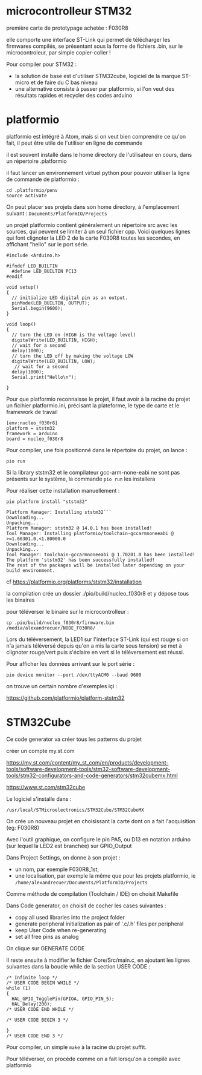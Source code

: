 # microcontrolleur STM32

première carte de prototypage achetée : F030R8

elle comporte une interface ST-Link qui permet de télécharger les firmwares compilés, se présentant sous la forme de fichiers .bin, sur le microcontroleur, par simple copier-coller !

Pour compiler pour STM32 : 
- la solution de base est d'utiliser STM32cube, logiciel de la marque ST-micro et de faire du C bas niveau
- une alternative consiste à passer par platformio, si l'on veut des résultats rapides et recycler des codes arduino 

# platformio

platformio est intégré à Atom, mais si on veut bien comprendre ce qu'on fait, il peut être utile de l'utiliser en ligne de commande

il est souvent installé dans le home directory de l'utilisateur en cours, dans un répertoire .platformio

il faut lancer un environnement virtuel python pour pouvoir utiliser la ligne de commande de platformio :
```
cd .platformio/penv
source activate
```
On peut placer ses projets dans son home directory, à l'emplacement suivant : `Documents/PlatformIO/Projects` 

un projet platformio contient généralement un répertoire src avec les sources, qui peuvent se limiter à un seul fichier cpp. Voici quelques lignes qui font clignoter la LED 2 de la carte F030R8 toutes les secondes, en affichant "hello" sur le port série. 
```
#include <Arduino.h>

#ifndef LED_BUILTIN
  #define LED_BUILTIN PC13
#endif

void setup()
{
  // initialize LED digital pin as an output.
  pinMode(LED_BUILTIN, OUTPUT);
  Serial.begin(9600);
}

void loop()
{
  // turn the LED on (HIGH is the voltage level)
  digitalWrite(LED_BUILTIN, HIGH);
  // wait for a second
  delay(1000);
  // turn the LED off by making the voltage LOW
  digitalWrite(LED_BUILTIN, LOW);
   // wait for a second
  delay(1000);
  Serial.print("Hello\n");

}
```
Pour que platformio reconnaisse le projet, il faut avoir à la racine du projet un ficihier platformio.ini, précisant la plateforme, le type de carte et le framework de travail 
```
[env:nucleo_f030r8]
platform = ststm32
framework = arduino
board = nucleo_f030r8
```
Pour compiler, une fois positionné dans le répertoire du projet, on lance :
```
pio run
```
Si la library ststm32 et le compilateur gcc-arm-none-eabi ne sont pas présents sur le système, la commande `pio run` les installera

Pour réaliser cette installation manuellement : 
```
pio platform install "ststm32"

Platform Manager: Installing ststm32```
Downloading...
Unpacking...
Platform Manager: ststm32 @ 14.0.1 has been installed!
Tool Manager: Installing platformio/toolchain-gccarmnoneeabi @ >=1.60301.0,<1.80000.0
Downloading...
Unpacking...
Tool Manager: toolchain-gccarmnoneeabi @ 1.70201.0 has been installed!
The platform 'ststm32' has been successfully installed!
The rest of the packages will be installed later depending on your build environment.
```
cf https://platformio.org/platforms/ststm32/installation

la compilation crée un dossier ./pio/build/nucleo_f030r8 et y dépose tous les binaires

pour téléverser le binaire sur le microcontrolleur :

```
cp .pio/build/nucleo_f030r8/firmware.bin /media/alexandrecuer/NODE_F030R8/
```
Lors du téléversement, la LED1 sur l'interface ST-Link (qui est rouge si on n'a jamais téléversé depuis qu'on a mis la carte sous tension) se met à clignoter rouge/vert puis s'éclaire en vert si le téléversement est réussi.

Pour afficher les données arrivant sur le port série :
```
pio device monitor --port /dev/ttyACM0 --baud 9600
```

on trouve un certain nombre d'exemples içi :

https://github.com/platformio/platform-ststm32

# STM32Cube

Ce code generator va créer tous les patterns du projet

créer un compte my.st.com

https://my.st.com/content/my_st_com/en/products/development-tools/software-development-tools/stm32-software-development-tools/stm32-configurators-and-code-generators/stm32cubemx.html

https://www.st.com/stm32cube

Le logiciel s'installe dans : 

```
/usr/local/STMicroelectronics/STM32Cube/STM32CubeMX
```

On crée un nouveau projet en choisissant la carte dont on a fait l'acquisition (eg: F030R8)

Avec l'outil graphique, on configure le pin PA5, ou D13 en notation arduino (sur lequel la LED2 est branchée) sur GPIO_Output

Dans Project Settings, on donne à son projet : 
-  un nom, par exemple F030R8_1st, 
-  une localisation, par exemple la même que pour les projets platformio, ie `/home/alexandrecuer/Documents/PlatformIO/Projects`

Comme méthode de compilation (Toolchain / IDE) on choisit Makefile

Dans Code generator, on choisit de cocher les cases suivantes :
- copy all used libraries into the project folder
- generate peripheral initialization as pair of '.c/.h' files per peripheral
- keep User Code when re-generating
- set all free pins as analog

On clique sur GENERATE CODE

Il reste ensuite à modifier le fichier Core/Src/main.c, en ajoutant les lignes suivantes dans la boucle while de la section USER CODE :

```
/* Infinite loop */
/* USER CODE BEGIN WHILE */
while (1)
{
  HAL_GPIO_TogglePin(GPIOA, GPIO_PIN_5);
  HAL_Delay(200);
/* USER CODE END WHILE */

/* USER CODE BEGIN 3 */

}
/* USER CODE END 3 */
```

Pour compiler, un simple `make` à la racine du projet suffit.

Pour téléverser, on procéde comme on a fait lorsqu'on a compilé avec platformio
